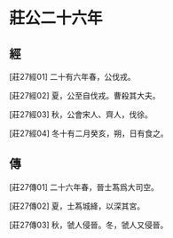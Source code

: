 # 莊公二十六年

## 經 <a name="03Zhuang27Jing"></a>

<a name="03Zhuang27Jing01">[莊27經01]</a> 二十有六年春，公伐戎。

<a name="03Zhuang27Jing02">[莊27經02]</a> 夏，公至自伐戎。曹殺其大夫。

<a name="03Zhuang27Jing03">[莊27經03]</a> 秋，公會宋人、齊人，伐徐。

<a name="03Zhuang27Jing04">[莊27經04]</a> 冬十有二月癸亥，朔，日有食之。

## 傳 <a name="03Zhuang27Zhuan"></a>

<a name="03Zhuang27Zhuan01">[莊27傳01]</a> 二十六年春，晉士蒍爲大司空。

<a name="03Zhuang27Zhuan02">[莊27傳02]</a> 夏，士蒍城絳，以深其宮。

<a name="03Zhuang27Zhuan03">[莊27傳03]</a> 秋，虢人侵晉。冬，虢人又侵晉。

